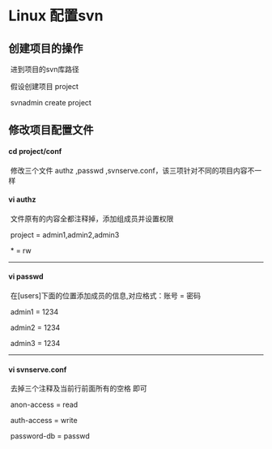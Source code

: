 # Linux 配置svn

## 创建项目的操作

​	进到项目的svn库路径

​	假设创建项目 project

​	svnadmin create project

## 修改项目配置文件

#### cd project/conf

​	修改三个文件 authz ,passwd ,svnserve.conf，该三项针对不同的项目内容不一样

#### vi authz

​	文件原有的内容全都注释掉，添加组成员并设置权限

​	project = admin1,admin2,admin3

​	\* = rw

**	************************************************

#### vi passwd

​	在[users]下面的位置添加成员的信息,对应格式：账号 = 密码

​	admin1 = 1234

​	admin2 = 1234

​	admin3 = 1234

**	**********************************************

#### vi svnserve.conf

​	去掉三个注释及当前行前面所有的空格 即可

​	anon-access = read

​	auth-access = write

​	password-db = passwd